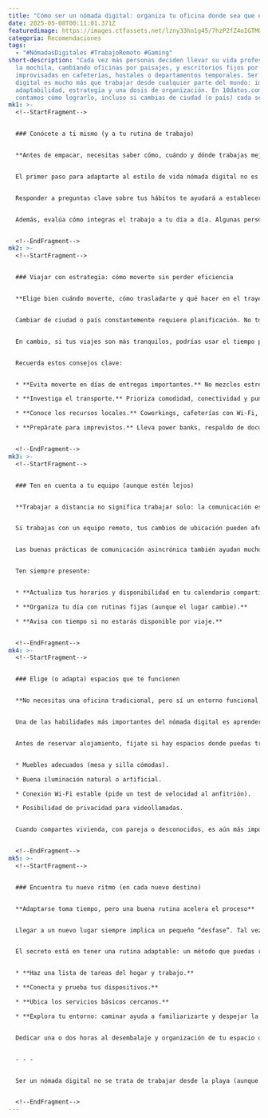 ```yaml
---
title: "Cómo ser un nómada digital: organiza tu oficina donde sea que estés"
date: 2025-05-08T00:11:01.371Z
featuredimage: https://images.ctfassets.net/lzny33ho1g45/7hzP2fZ4oIGTMOz41ylRRA/2b10e43d0cc3ca765b1645dbc047e1a9/remote-work-not-from-home-00-hero.png?w=1520&fm=avif&q=31&fit=thumb&h=760
categoria: Recomendaciones
tags:
  - "#NómadasDigitales #TrabajoRemoto #Gaming"
short-description: "Cada vez más personas deciden llevar su vida profesional en
  la mochila, cambiando oficinas por paisajes, y escritorios fijos por mesas
  improvisadas en cafeterías, hostales o departamentos temporales. Ser un nómada
  digital es mucho más que trabajar desde cualquier parte del mundo: implica
  adaptabilidad, estrategia y una dosis de organización. En 10datos.com te
  contamos cómo lograrlo, incluso si cambias de ciudad (o país) cada semana."
mk1: >-
  <!--StartFragment-->


  ### Conócete a ti mismo (y a tu rutina de trabajo)


  **Antes de empacar, necesitas saber cómo, cuándo y dónde trabajas mejor**


  El primer paso para adaptarte al estilo de vida nómada digital no es buscar destinos exóticos ni comprar una mochila ergonómica. Es entender tu propio ritmo de trabajo. ¿Eres más productivo por las mañanas o por las noches? ¿Necesitas silencio total o te inspiran los ambientes concurridos?


  Responder a preguntas clave sobre tus hábitos te ayudará a establecer oficinas temporales efectivas. También te permitirá priorizar qué herramientas llevar contigo: puede que solo necesites una laptop y tus auriculares, o quizá no puedes trabajar sin tu escritorio portátil, monitor externo o una silla ergonómica.


  Además, evalúa cómo integras el trabajo a tu día a día. Algunas personas prefieren separar radicalmente su tiempo laboral del personal. Otras, como la autora del artículo original, toman descansos largos al mediodía y vuelven a sus tareas en la tarde o noche. Conocer este flujo te permitirá elegir los mejores espacios, y adaptar cada nuevo hogar a tu productividad.


  <!--EndFragment-->
mk2: >-
  <!--StartFragment-->


  ### Viajar con estrategia: cómo moverte sin perder eficiencia


  **Elige bien cuándo moverte, cómo trasladarte y qué hacer en el trayecto**


  Cambiar de ciudad o país constantemente requiere planificación. No todos los trayectos permiten trabajar en movimiento. Si el día del traslado te genera ansiedad o implica muchas conexiones, lo mejor es asumirlo como un día no laboral.


  En cambio, si tus viajes son más tranquilos, podrías usar el tiempo para tareas ligeras como contestar correos o leer. También es importante saber si eres más del estilo "slowmad", que pasa semanas en un lugar, o si prefieres moverte cada pocos días. Esto definirá cuánto tiempo podrás dedicar a instalarte y concentrarte en tu entorno.


  Recuerda estos consejos clave:


  * **Evita moverte en días de entregas importantes.** No mezcles estrés de viaje con presión laboral.

  * **Investiga el transporte.** Prioriza comodidad, conectividad y puntos de carga.

  * **Conoce los recursos locales.** Coworkings, cafeterías con Wi-Fi, estaciones con zonas tranquilas.

  * **Prepárate para imprevistos.** Lleva power banks, respaldo de documentos en la nube, y un plan B ante falta de conexión.


  <!--EndFragment-->
mk3: >-
  <!--StartFragment-->


  ### Ten en cuenta a tu equipo (aunque estén lejos)


  **Trabajar a distancia no significa trabajar solo: la comunicación es esencial**


  Si trabajas con un equipo remoto, tus cambios de ubicación pueden afectar a otros. Por eso es clave mantenerlos informados sobre tus horarios, zonas horarias y disponibilidad. Una práctica recomendada es actualizar tu calendario con tus nuevos horarios de trabajo y marcar claramente si estás en movimiento o instalándote.


  Las buenas prácticas de comunicación asincrónica también ayudan mucho: mantener los canales actualizados, dejar instrucciones claras y usar herramientas colaborativas para compartir avances. A mayor claridad, menor fricción.


  Ten siempre presente:


  * **Actualiza tus horarios y disponibilidad en tu calendario compartido.**

  * **Organiza tu día con rutinas fijas (aunque el lugar cambie).**

  * **Avisa con tiempo si no estarás disponible por viaje.**


  <!--EndFragment-->
mk4: >-
  <!--StartFragment-->


  ### Elige (o adapta) espacios que te funcionen


  **No necesitas una oficina tradicional, pero sí un entorno funcional y cómodo**


  Una de las habilidades más importantes del nómada digital es aprender a trabajar en cualquier lugar. Puede ser una mesa en un Airbnb, una terraza con buena sombra o incluso un rincón en un hostal. Lo importante es reconocer qué tipo de espacios te ayudan a concentrarte.


  Antes de reservar alojamiento, fíjate si hay espacios donde puedas trabajar. Algunos factores clave:


  * Muebles adecuados (mesa y silla cómodas).

  * Buena iluminación natural o artificial.

  * Conexión Wi-Fi estable (pide un test de velocidad al anfitrión).

  * Posibilidad de privacidad para videollamadas.


  Cuando compartes vivienda, con pareja o desconocidos, es aún más importante tener flexibilidad: alternar espacios, usar auriculares con cancelación de ruido, o armar tu “bolsa de oficina” para cambiar de lugar sin complicaciones.


  <!--EndFragment-->
mk5: >-
  <!--StartFragment-->


  ### Encuentra tu nuevo ritmo (en cada nuevo destino)


  **Adaptarse toma tiempo, pero una buena rutina acelera el proceso**


  Llegar a un nuevo lugar siempre implica un pequeño “desfase”. Tal vez el espacio es diferente, el clima cambia, el Wi-Fi no es tan rápido como esperabas, o simplemente no encuentras el supermercado. Por eso es fundamental darte al menos un par de días para aclimatarte antes de exigir tu mejor rendimiento.


  El secreto está en tener una rutina adaptable: un método que puedas replicar en cada lugar con ajustes mínimos. Por ejemplo, al llegar:


  * **Haz una lista de tareas del hogar y trabajo.**

  * **Conecta y prueba tus dispositivos.**

  * **Ubica los servicios básicos cercanos.**

  * **Explora tu entorno: caminar ayuda a familiarizarte y despejar la mente.**


  Dedicar una o dos horas al desembalaje y organización de tu espacio de trabajo te evitará improvisaciones incómodas. Además, reservar tiempo para el “acomodo emocional” (hacer compras, descansar, orientarte) te prepara mejor para entrar en modo productivo.


  - - -


  Ser un nómada digital no se trata de trabajar desde la playa (aunque puede incluirlo), sino de crear tu propio sistema de productividad móvil. Desde 10datos.com te animamos a probar este estilo de vida con intención, conocimiento y flexibilidad. Porque con la preparación adecuada, tu oficina puede estar en cualquier parte del mundo, pero tu rutina será siempre tuya.


  <!--EndFragment-->
---
```

